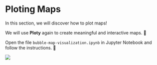 # Ploting Maps

In this section, we will discover how to plot maps!

We will use **Ploty** again to create meaningful and interactive maps. 💪

Open the file `bubble-map-visualization.ipynb` in Jupyter Notebook and follow the instructions. 🙂

![](https://i.ibb.co/7QhQCg9/Screen-Shot-2019-10-16-at-09-06-01.png)

